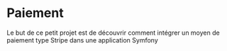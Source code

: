 # Paiement
Le but de ce petit projet est de découvrir comment intégrer un moyen de paiement type Stripe dans une application Symfony
